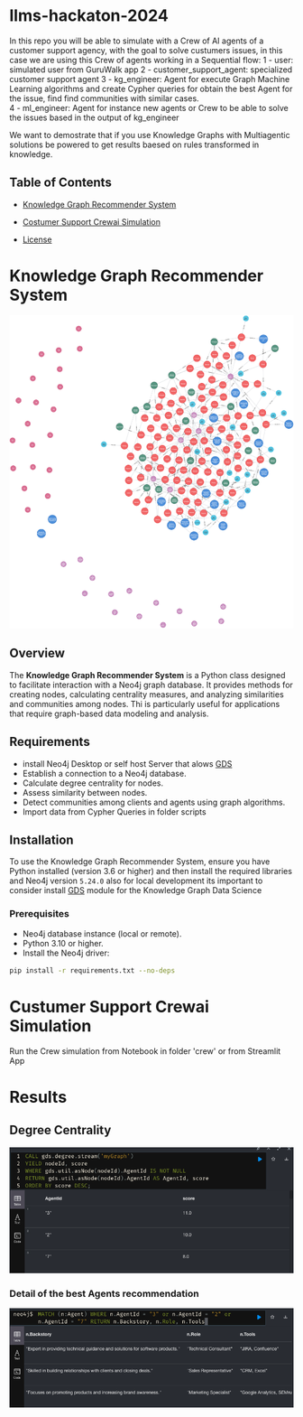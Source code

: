 # llms-hackaton-2024

In this repo you will be able to simulate with a Crew of AI agents of a customer support agency, with the goal to solve custumers issues, in this case we are using this Crew of agents working in a Sequential flow:
    1 -  user: simulated user from GuruWalk app
    2 - customer_support_agent: specialized customer support agent
    3 - kg_engineer: Agent for execute Graph Machine Learning algorithms and create Cypher queries for obtain the best Agent for the issue, find find communities with similar cases.  
    4 - ml_engineer: Agent for instance new agents or Crew to be able to solve the issues based in the output of kg_engineer

We want to demostrate that if you use Knowledge Graphs with Multiagentic solutions be powered to get results baesed on rules transformed in knowledge.


## Table of Contents
- [Knowledge Graph Recommender System](#KnowledgeGraphRecommenderSystem)

- [Costumer Support Crewai Simulation](#license)

- [License](#license)

# Knowledge Graph Recommender System

![Grafo](./assets/graph.png)

## Overview
The **Knowledge Graph Recommender System** is a Python class designed to facilitate interaction with a Neo4j graph database. It provides methods for creating nodes, calculating centrality measures, and analyzing similarities and communities among nodes. Thi is particularly useful for applications that require graph-based data modeling and analysis.

## Requirements
- install Neo4j Desktop or self host Server that alows [GDS](https://neo4j.com/docs/graph-data-science/current/algorithms/)
- Establish a connection to a Neo4j database.
- Calculate degree centrality for nodes.
- Assess similarity between nodes.
- Detect communities among clients and agents using graph algorithms.
- Import data from Cypher Queries in folder scripts

## Installation
To use the Knowledge Graph Recommender System, ensure you have Python installed (version 3.6 or higher) and then install the required libraries and Neo4j version `5.24.0` also for local development its important to consider install [GDS](https://neo4j.com/docs/graph-data-science/current/algorithms/) module for the Knowledge Graph Data Science


### Prerequisites
- Neo4j database instance (local or remote).
- Python 3.10 or higher.
- Install the Neo4j driver:

```bash
pip install -r requirements.txt --no-deps
```

# Custumer Support Crewai Simulation
Run the Crew simulation from Notebook in folder 'crew' or from Streamlit App

# Results
 
## Degree Centrality

![Centrality](./assets/DegreeCentrality.png)

### Detail of the best Agents recommendation

![Detail Centrality](./assets/DetailDegree.png)